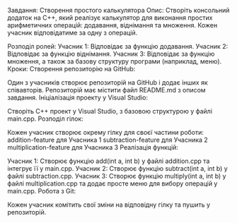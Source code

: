 Завдання: Створення простого калькулятора
Опис:
Створіть консольний додаток на C++, який реалізує калькулятор для виконання простих арифметичних операцій: додавання, віднімання та множення. Кожен учасник відповідатиме за одну з операцій.

Розподіл ролей:
Учасник 1: Відповідає за функцію додавання.
Учасник 2: Відповідає за функцію віднімання.
Учасник 3: Відповідає за функцію множення, а також за базову структуру програми (наприклад, меню).
Кроки:
Створення репозиторію на GitHub:

Один з учасників створює репозиторій на GitHub і додає інших як співавторів.
Репозиторій має містити файл README.md з описом завдання.
Ініціалізація проекту у Visual Studio:

Створіть C++ проект у Visual Studio, з базовою структурою у файлі main.cpp.
Розподіл гілок:

Кожен учасник створює окрему гілку для своєї частини роботи:
addition-feature для Учасника 1
subtraction-feature для Учасника 2
multiplication-feature для Учасника 3
Реалізація функцій:

Учасник 1: Створює функцію add(int a, int b) у файлі addition.cpp та інтегрує її у main.cpp.
Учасник 2: Створює функцію subtract(int a, int b) у файлі subtraction.cpp.
Учасник 3: Створює функцію multiply(int a, int b) у файлі multiplication.cpp та додає просте меню для вибору операцій у main.cpp.
Робота з Git:

Кожен учасник комітить свої зміни на відповідну гілку та пушить у репозиторій.
